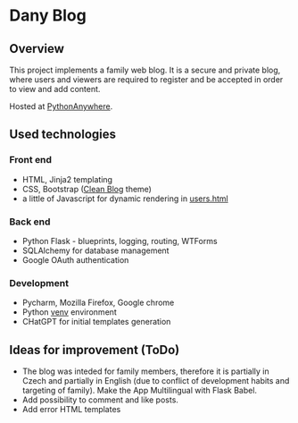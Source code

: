 # Dany Blog
## Overview
This project implements a family web blog. It is a secure and private blog, where users and viewers are required to register
and be accepted in order to view and add content.

Hosted at [PythonAnywhere](https://petrb.eu.pythonanywhere.com/login?next=%2F).

## Used technologies
### Front end
* HTML, Jinja2 templating
* CSS, Bootstrap ([Clean Blog](https://startbootstrap.com/theme/clean-blog) theme)
* a little of Javascript for dynamic rendering in [users.html](src/templates/accounts/users.html)

### Back end
* Python Flask - blueprints, logging, routing, WTForms
* SQLAlchemy for database management
* Google OAuth authentication

### Development
* Pycharm, Mozilla Firefox, Google chrome
* Python [venv](https://docs.python.org/3/library/venv.html) environment
* CHatGPT for initial templates generation

## Ideas for improvement (ToDo)
* The blog was inteded for family members, therefore it is partially in Czech and partially in English 
(due to conflict of development habits and targeting of family). Make the App Multilingual with Flask Babel.
* Add possibility to comment and like posts.
* Add error HTML templates